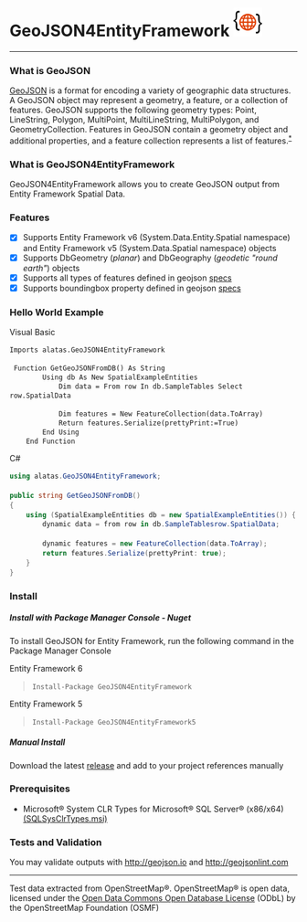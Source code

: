 # GeoJSON4EntityFramework ![Logo](https://raw.githubusercontent.com/alatas/GeoJSON4EntityFramework/master/geojson.png) 
___

### What is GeoJSON
[GeoJSON](http://geojson.org/) is a format for encoding a variety of geographic data structures. A GeoJSON object may represent a geometry, a feature, or a collection of features. GeoJSON supports the following geometry types: Point, LineString, Polygon, MultiPoint, MultiLineString, MultiPolygon, and GeometryCollection. Features in GeoJSON contain a geometry object and additional properties, and a feature collection represents a list of features.<sup>[*](http://geojson.org/geojson-spec.html#introduction)</sup>

### What is GeoJSON4EntityFramework
GeoJSON4EntityFramework allows you to create GeoJSON output from Entity Framework Spatial Data. 

### Features
- [x] Supports Entity Framework v6 (System.Data.Entity.Spatial namespace) and Entity Framework v5 (System.Data.Spatial namespace) objects
- [x] Supports DbGeometry (*planar*) and DbGeography (*geodetic "round earth"*) objects
- [x] Supports all types of features defined in geojson [specs](http://geojson.org/geojson-spec.html)
- [x] Supports boundingbox property defined in geojson [specs](http://geojson.org/geojson-spec.html)

### Hello World Example
Visual Basic
```vbnet
Imports alatas.GeoJSON4EntityFramework

 Function GetGeoJSONFromDB() As String
        Using db As New SpatialExampleEntities
            Dim data = From row In db.SampleTables Select row.SpatialData

            Dim features = New FeatureCollection(data.ToArray)
            Return features.Serialize(prettyPrint:=True)
        End Using
    End Function
```

C#
```csharp
using alatas.GeoJSON4EntityFramework;

public string GetGeoJSONFromDB()
{
    using (SpatialExampleEntities db = new SpatialExampleEntities()) {
        dynamic data = from row in db.SampleTablesrow.SpatialData;

        dynamic features = new FeatureCollection(data.ToArray);
        return features.Serialize(prettyPrint: true);
    }
}
```

### Install
##### Install with Package Manager Console - Nuget
To install GeoJSON for Entity Framework, run the following command in the Package Manager Console

Entity Framework 6
> `Install-Package GeoJSON4EntityFramework`

Entity Framework 5
> `Install-Package GeoJSON4EntityFramework5`

##### Manual Install
Download the latest [release](https://github.com/alatas/GeoJSON4EntityFramework/releases) and add to your project references manually

### Prerequisites
* Microsoft® System CLR Types for Microsoft® SQL Server® (x86/x64) [(SQLSysClrTypes.msi)](https://www.microsoft.com/en-us/download/details.aspx?id=49999)

### Tests and Validation
You may validate outputs with http://geojson.io and http://geojsonlint.com
___
Test data extracted from OpenStreetMap®. OpenStreetMap® is open data, licensed under the [Open Data Commons Open Database License](http://opendatacommons.org/licenses/odbl/) (ODbL) by the OpenStreetMap Foundation (OSMF)

